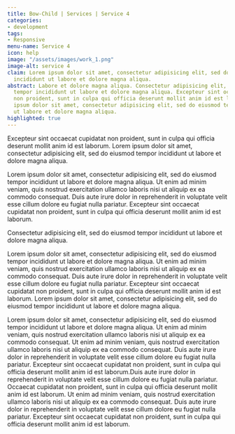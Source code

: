 ```yaml
---
title: Bow-Child | Services | Service 4
categories:
- development
tags:
- Responsive
menu-name: Service 4
icon: help
image: "/assets/images/work_1.png"
image-alt: service 4
claim: Lorem ipsum dolor sit amet, consectetur adipisicing elit, sed do eiusmod tempor
  incididunt ut labore et dolore magna aliqua.
abstract: Labore et dolore magna aliqua. Consectetur adipisicing elit, sed do eiusmod
  tempor incididunt ut labore et dolore magna aliqua. Excepteur sint occaecat cupidatat
  non proident, sunt in culpa qui officia deserunt mollit anim id est laborum. Lorem
  ipsum dolor sit amet, consectetur adipisicing elit, sed do eiusmod tempor incididunt
  ut labore et dolore magna aliqua.
highlighted: true
---
```


Excepteur sint occaecat cupidatat non proident, sunt in culpa qui officia deserunt mollit anim id est laborum. Lorem ipsum dolor sit amet, consectetur adipisicing elit, sed do eiusmod tempor incididunt ut labore et dolore magna aliqua.

Lorem ipsum dolor sit amet, consectetur adipisicing elit, sed do eiusmod tempor incididunt ut labore et dolore magna aliqua. Ut enim ad minim veniam, quis nostrud exercitation ullamco laboris nisi ut aliquip ex ea commodo consequat. Duis aute irure dolor in reprehenderit in voluptate velit esse cillum dolore eu fugiat nulla pariatur. Excepteur sint occaecat cupidatat non proident, sunt in culpa qui officia deserunt mollit anim id est laborum.

Consectetur adipisicing elit, sed do eiusmod tempor incididunt ut labore et dolore magna aliqua.

Lorem ipsum dolor sit amet, consectetur adipisicing elit, sed do eiusmod tempor incididunt ut labore et dolore magna aliqua. Ut enim ad minim veniam, quis nostrud exercitation ullamco laboris nisi ut aliquip ex ea commodo consequat. Duis aute irure dolor in reprehenderit in voluptate velit esse cillum dolore eu fugiat nulla pariatur. Excepteur sint occaecat cupidatat non proident, sunt in culpa qui officia deserunt mollit anim id est laborum. Lorem ipsum dolor sit amet, consectetur adipisicing elit, sed do eiusmod tempor incididunt ut labore et dolore magna aliqua.

Lorem ipsum dolor sit amet, consectetur adipisicing elit, sed do eiusmod tempor incididunt ut labore et dolore magna aliqua. Ut enim ad minim veniam, quis nostrud exercitation ullamco laboris nisi ut aliquip ex ea commodo consequat. Ut enim ad minim veniam, quis nostrud exercitation ullamco laboris nisi ut aliquip ex ea commodo consequat. Duis aute irure dolor in reprehenderit in voluptate velit esse cillum dolore eu fugiat nulla pariatur. Excepteur sint occaecat cupidatat non proident, sunt in culpa qui officia deserunt mollit anim id est laborum.Duis aute irure dolor in reprehenderit in voluptate velit esse cillum dolore eu fugiat nulla pariatur. Occaecat cupidatat non proident, sunt in culpa qui officia deserunt mollit anim id est laborum. Ut enim ad minim veniam, quis nostrud exercitation ullamco laboris nisi ut aliquip ex ea commodo consequat. Duis aute irure dolor in reprehenderit in voluptate velit esse cillum dolore eu fugiat nulla pariatur. Excepteur sint occaecat cupidatat non proident, sunt in culpa qui officia deserunt mollit anim id est laborum.

